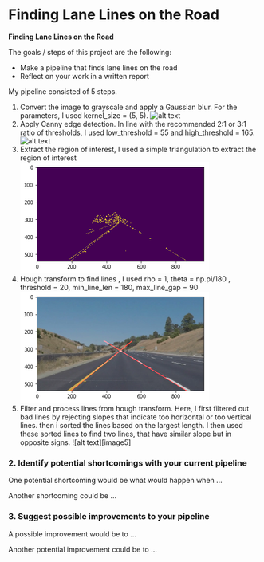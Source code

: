 # **Finding Lane Lines on the Road** 

**Finding Lane Lines on the Road**

The goals / steps of this project are the following:
* Make a pipeline that finds lane lines on the road
* Reflect on your work in a written report


[//]: # (Image References)

[image1]: ./examples/grayscale.jpg "Grayscale"
[image2]: ./examples/edges.jpg "EdgeDetection"
[image3]: ./examples/roi.jpg "Region of Interest"
[image4]: ./examples/lanelines.jpg "Lanes lines"


My pipeline consisted of 5 steps. 

1. Convert the image to grayscale and apply a Gaussian blur. For the parameters, I used kernel_size = (5, 5).
	![alt text][image1]
2. Apply Canny edge detection. In line with the recommended 2:1 or 3:1 ratio of thresholds, I used low_threshold = 55 and high_threshold = 165.
	![alt text][image2]
3. Extract the region of interest, I used a simple triangulation to extract the region of interest
	![alt text][image3]	
4. Hough transform to find lines , I used 
    rho = 1, theta = np.pi/180 , threshold = 20, min_line_len = 180, max_line_gap = 90
	![alt text][image4]
5. Filter and process lines from hough transform.
	Here, I first filtered out bad lines by rejecting slopes that indicate too horizontal or too vertical lines.
	then i sorted the lines based on the largest length. I then used these sorted lines to find two lines, that have similar slope but in opposite signs.
	![alt text][image5]
	

### 2. Identify potential shortcomings with your current pipeline


One potential shortcoming would be what would happen when ... 

Another shortcoming could be ...


### 3. Suggest possible improvements to your pipeline

A possible improvement would be to ...

Another potential improvement could be to ...
